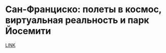 # Сан-Франциско: полеты в космос, виртуальная реальность и парк Йосемити



[LINK](https://varlamov.ru/1417537.html)